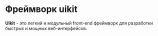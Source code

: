 # Фреймворк uikit
**UIkit** - это легкий и модульный front-end фреймворк для разработки быстрых и мощных веб-интерфейсов.